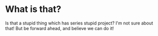 # What is that?
Is that a stupid thing which has series stupid project?
I'm not sure about that!
But be forward ahead, and believe we can do it!
